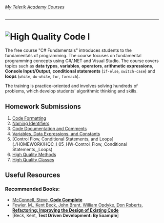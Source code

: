 ###### [My Telerik Academy Courses](https://github.com/nikolovdeyan/TelerikAcademy) 
-------------------------------------

![High Quality Code I](https://raw.githubusercontent.com/nikolovdeyan/telerikacademy/master/.resources/HQCI_large.png)
=====================================

The free course "C# Fundamentals" introduces students to the fundamentals of programming. The course focuses on fundamental programming concepts using C#/.NET and Visual Studio. The course covers topics such as **data types**, **variables**, **operators**, **arithmetic expressions**, **Console Input/Output**, **conditional statements** (`if-else`, `switch-case`) and **loops** (`while`, `do-while`, `for`, `foreach`).

The training is practice-oriented and involves solving hundreds of problems, which develop students' algorithmic thinking and skills.

## Homework Submissions
1. [Code Formatting](./HOMEWORK/HQC_I_01_HW-Code_Formatting)
2. [Naming Identifiers](./HOMEWORK/HQC_I_02_HW-Naming_Identifiers)
3. [Code Documentation and Comments](./HOMEWORK/HQC_I_03_HW-Code_Documentation_and_Comments)
4. [Variables, Data Expressions, and Constants](./HOMEWORK/HQC_I_04_HW-Variables,_Data_Expressions,_Constants)
5. [Control Flow, Conditional Statements, and Loops](./HOMEWORK/HQC_I_05_HW-Control_Flow,_Conditional Statements,_Loops)
6. [High Quality Methods](./HOMEWORK/HQC_I_06_HW-High_Quality_Methods)
7. [High Quality Classes](./HOMEWORK/HQC_I_07_HW-High_Quality_Classess)
 
## Useful Resources
### Recommended Books: 
 - [McConnell, Steve, **Code Complete**]()
 - [Fowler, M., Kent Beck, John Brant, William Opdyke, Don Roberts, **Refactoring: Improving the Design of Existing Code**]()
 - [Beck, Kent, **Test Driven Development: By Example**]